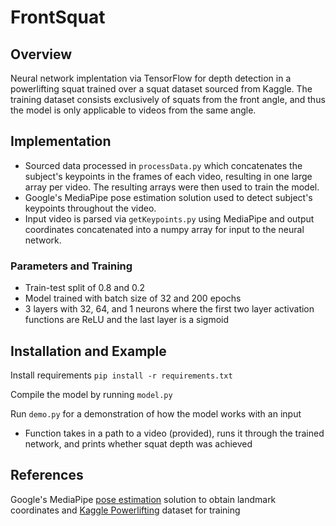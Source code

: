 # FrontSquat
## Overview
Neural network implentation via TensorFlow for depth detection in a powerlifting squat trained over a squat dataset sourced from Kaggle. The training dataset consists exclusively of squats from the front angle, and thus the model is only applicable to videos from the same angle. 
>
## Implementation   
- Sourced data processed in `processData.py` which concatenates the subject's keypoints in the frames of each video, resulting in one large array per video. The resulting arrays were then used to train the model. 
- Google's MediaPipe pose estimation solution used to detect subject's keypoints throughout the video. 
- Input video is parsed via `getKeypoints.py` using MediaPipe and output coordinates concatenated into a numpy array for input to the neural network. 
### Parameters and Training
- Train-test split of 0.8 and 0.2
- Model trained with batch size of 32 and 200 epochs
- 3 layers with 32, 64, and 1 neurons where the first two layer activation functions are ReLU and the last layer is a sigmoid
>
## Installation and Example  
Install requirements `pip install -r requirements.txt` 

Compile the model by running `model.py`

Run `demo.py` for a demonstration of how the model works with an input  
- Function takes in a path to a video (provided), runs it through the trained network, and prints whether squat depth was achieved

## References
Google's MediaPipe [pose estimation](https://google.github.io/mediapipe/solutions/pose.html) solution to obtain landmark coordinates and [Kaggle Powerlifting](https://www.kaggle.com/datasets/ayoobaboosalih/powerlifting-squat-dataset) dataset for training

